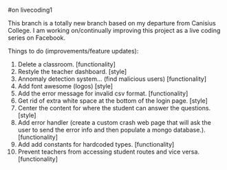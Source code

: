 #on livecoding1

This branch is a totally new branch based on my departure from Canisius College. I am working on/continually improving this project as a live coding series on Facebook.

Things to do (improvements/feature updates):

1. Delete a classroom. [functionality]
2. Restyle the teacher dashboard. [style]
3. Annomaly detection system... (find malicious users) [functionality]
4. Add font awesome (logos) [style]
5. Add the error message for invalid csv format. [functionality]
6. Get rid of extra white space at the bottom of the login page. [style]
7. Center the content for where the student can answer the questions. [style]
8. Add error handler (create a custom crash web page that will ask the user to send the error info and then populate a mongo database.). [functionality]
9. Add add constants for hardcoded types. [functionality]
10. Prevent teachers from accessing student routes and vice versa. [functionality]
